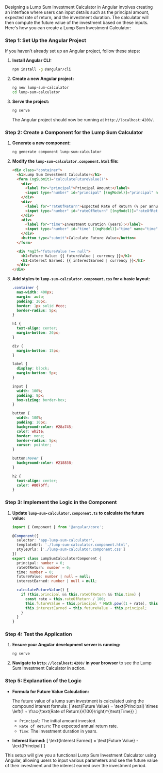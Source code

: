 Designing a Lump Sum Investment Calculator in Angular involves creating an interface where users can input details such as the principal amount, expected rate of return, and the investment duration. The calculator will then compute the future value of the investment based on these inputs. Here's how you can create a Lump Sum Investment Calculator:

### Step 1: Set Up the Angular Project

If you haven't already set up an Angular project, follow these steps:

1. **Install Angular CLI:**
   ```bash
   npm install -g @angular/cli
   ```

2. **Create a new Angular project:**
   ```bash
   ng new lump-sum-calculator
   cd lump-sum-calculator
   ```

3. **Serve the project:**
   ```bash
   ng serve
   ```

   The Angular project should now be running at `http://localhost:4200/`.

### Step 2: Create a Component for the Lump Sum Calculator

1. **Generate a new component:**
   ```bash
   ng generate component lump-sum-calculator
   ```

2. **Modify the `lump-sum-calculator.component.html` file:**

   ```html
   <div class="container">
     <h1>Lump Sum Investment Calculator</h1>
     <form (ngSubmit)="calculateFutureValue()">
       <div>
         <label for="principal">Principal Amount:</label>
         <input type="number" id="principal" [(ngModel)]="principal" name="principal" required>
       </div>
       <div>
         <label for="rateOfReturn">Expected Rate of Return (% per annum):</label>
         <input type="number" id="rateOfReturn" [(ngModel)]="rateOfReturn" name="rateOfReturn" required>
       </div>
       <div>
         <label for="time">Investment Duration (years):</label>
         <input type="number" id="time" [(ngModel)]="time" name="time" required>
       </div>
       <button type="submit">Calculate Future Value</button>
     </form>

     <div *ngIf="futureValue !== null">
       <h2>Future Value: {{ futureValue | currency }}</h2>
       <h2>Interest Earned: {{ interestEarned | currency }}</h2>
     </div>
   </div>
   ```

3. **Add styles to `lump-sum-calculator.component.css` for a basic layout:**

   ```css
   .container {
     max-width: 400px;
     margin: auto;
     padding: 20px;
     border: 1px solid #ccc;
     border-radius: 5px;
   }

   h1 {
     text-align: center;
     margin-bottom: 20px;
   }

   div {
     margin-bottom: 15px;
   }

   label {
     display: block;
     margin-bottom: 5px;
   }

   input {
     width: 100%;
     padding: 8px;
     box-sizing: border-box;
   }

   button {
     width: 100%;
     padding: 10px;
     background-color: #28a745;
     color: white;
     border: none;
     border-radius: 5px;
     cursor: pointer;
   }

   button:hover {
     background-color: #218838;
   }

   h2 {
     text-align: center;
     color: #007bff;
   }
   ```

### Step 3: Implement the Logic in the Component

1. **Update `lump-sum-calculator.component.ts` to calculate the future value:**

   ```typescript
   import { Component } from '@angular/core';

   @Component({
     selector: 'app-lump-sum-calculator',
     templateUrl: './lump-sum-calculator.component.html',
     styleUrls: ['./lump-sum-calculator.component.css']
   })
   export class LumpSumCalculatorComponent {
     principal: number = 0;
     rateOfReturn: number = 0;
     time: number = 0;
     futureValue: number | null = null;
     interestEarned: number | null = null;

     calculateFutureValue() {
       if (this.principal && this.rateOfReturn && this.time) {
         const rate = this.rateOfReturn / 100;
         this.futureValue = this.principal * Math.pow((1 + rate), this.time);
         this.interestEarned = this.futureValue - this.principal;
       }
     }
   }
   ```

### Step 4: Test the Application

1. **Ensure your Angular development server is running:**

   ```bash
   ng serve
   ```

2. **Navigate to `http://localhost:4200/` in your browser** to see the Lump Sum Investment Calculator in action.

### Step 5: Explanation of the Logic

- **Formula for Future Value Calculation:**

  The future value of a lump sum investment is calculated using the compound interest formula:
  \[
  \text{Future Value} = \text{Principal} \times \left(1 + \frac{\text{Rate of Return}}{100}\right)^{\text{Time}}
  \]

  - `Principal`: The initial amount invested.
  - `Rate of Return`: The expected annual return rate.
  - `Time`: The investment duration in years.

- **Interest Earned:**
  \[
  \text{Interest Earned} = \text{Future Value} - \text{Principal}
  \]

This setup will give you a functional Lump Sum Investment Calculator using Angular, allowing users to input various parameters and see the future value of their investment and the interest earned over the investment period.